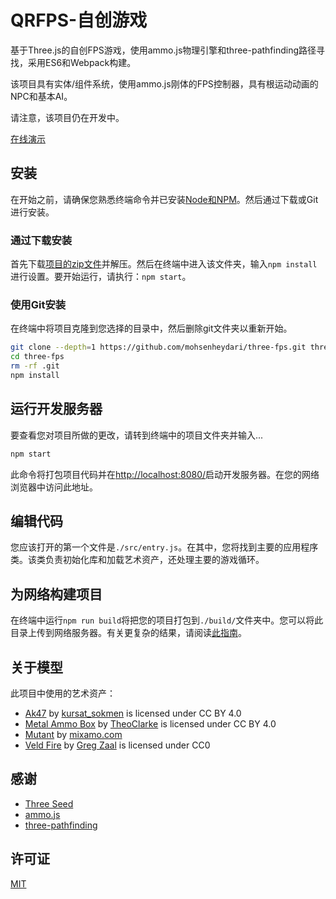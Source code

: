 # QRFPS-自创游戏

基于Three.js的自创FPS游戏，使用ammo.js物理引擎和three-pathfinding路径寻找，采用ES6和Webpack构建。

该项目具有实体/组件系统，使用ammo.js刚体的FPS控制器，具有根运动动画的NPC和基本AI。

请注意，该项目仍在开发中。

[在线演示](http://venolabs.com/three-fps-demo/)

## 安装
在开始之前，请确保您熟悉终端命令并已安装[Node和NPM](https://www.npmjs.com/get-npm)。然后通过下载或Git进行安装。

### 通过下载安装
首先下载[项目的zip文件](https://github.com/mohsenheydari/three-fps/archive/master.zip)并解压。然后在终端中进入该文件夹，输入`npm install`进行设置。要开始运行，请执行：`npm start`。

### 使用Git安装
在终端中将项目克隆到您选择的目录中，然后删除git文件夹以重新开始。

```bash
git clone --depth=1 https://github.com/mohsenheydari/three-fps.git three-fps
cd three-fps
rm -rf .git
npm install
```

## 运行开发服务器
要查看您对项目所做的更改，请转到终端中的项目文件夹并输入...

```bash
npm start
```

此命令将打包项目代码并在[http://localhost:8080/](http://localhost:8080/)启动开发服务器。在您的网络浏览器中访问此地址。

## 编辑代码
您应该打开的第一个文件是`./src/entry.js`。在其中，您将找到主要的应用程序类。该类负责初始化库和加载艺术资产，还处理主要的游戏循环。

## 为网络构建项目
在终端中运行`npm run build`将把您的项目打包到`./build/`文件夹中。您可以将此目录上传到网络服务器。有关更复杂的结果，请阅读[此指南](https://webpack.js.org/guides/production/)。

## 关于模型
此项目中使用的艺术资产：

* [Ak47](https://skfb.ly/6UEL9) by [kursat_sokmen](https://sketchfab.com/kursat_sokmen) is licensed under CC BY 4.0
* [Metal Ammo Box](https://skfb.ly/6UAQY) by [TheoClarke](https://sketchfab.com/TheoClarke) is licensed under CC BY 4.0
* [Mutant](https://mixamo.com) by [mixamo.com](https://mixamo.com)
* [Veld Fire](https://hdrihaven.com/hdri/?h=veld_fire) by [Greg Zaal](https://hdrihaven.com/hdris/?a=Greg%20Zaal) is licensed under CC0

## 感谢
* [Three Seed](https://github.com/edwinwebb/three-seed)
* [ammo.js](https://github.com/kripken/ammo.js/)
* [three-pathfinding](https://github.com/donmccurdy/three-pathfinding)

## 许可证
[MIT](https://github.com/mohsenheydari/three-fps/blob/master/LICENSE)
